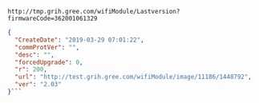 `http://tmp.grih.gree.com/wifiModule/Lastversion?firmwareCode=362001061329`

```json
{
  "CreateDate": "2019-03-29 07:01:22",
  "commProtVer": "",
  "desc": "",
  "forcedUpgrade": 0,
  "r": 200,
  "url": "http://test.grih.gree.com/wifiModule/image/11186/1448792",
  "ver": "2.03"
}```